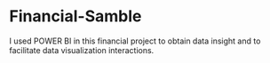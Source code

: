 # Financial-Samble
I used POWER BI in this financial project to obtain data insight and to facilitate data visualization interactions. 
